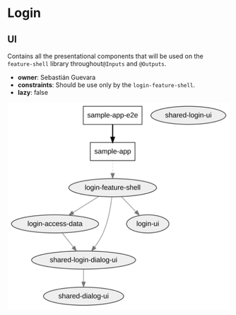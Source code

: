 # Login 
## UI
Contains all the presentational components that will be used on the `feature-shell` library throughout`@Inputs` and `@Outputs`.
 

- **owner**: Sebastián Guevara
- **constraints**: Should be use only by the `login-feature-shell`.
- **lazy**: false

![alt text](../../../workspace-graph.svg)


